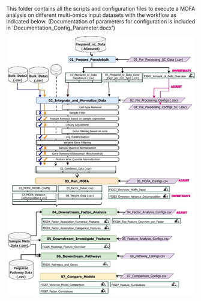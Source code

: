 This folder contains all the scripts and configuration files to execute a MOFA analysis on different multi-omics input datasets with the workflow as indicated below.
(Documentation of parameters for configuration is included in 'Documentation_Config_Parameter.docx')

![alt text](https://github.com/heiniglab/mofa_workflow/blob/main/Technical_Workflow.jpg?raw=true)
